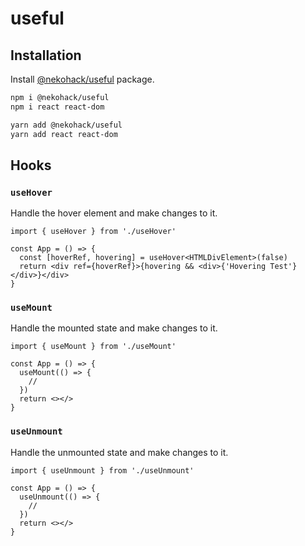 # useful

## Installation

Install [@nekohack/useful](https://www.npmjs.com/package/@nekohack/useful) package.

```bash
npm i @nekohack/useful
npm i react react-dom

yarn add @nekohack/useful
yarn add react react-dom
```

## Hooks

### `useHover`

Handle the hover element and make changes to it.

```tsx
import { useHover } from './useHover'

const App = () => {
  const [hoverRef, hovering] = useHover<HTMLDivElement>(false)
  return <div ref={hoverRef}>{hovering && <div>{'Hovering Test'}</div>}</div>
}
```

### `useMount`

Handle the mounted state and make changes to it.

```tsx
import { useMount } from './useMount'

const App = () => {
  useMount(() => {
    //
  })
  return <></>
}
```

### `useUnmount`

Handle the unmounted state and make changes to it.

```tsx
import { useUnmount } from './useUnmount'

const App = () => {
  useUnmount(() => {
    //
  })
  return <></>
}
```
